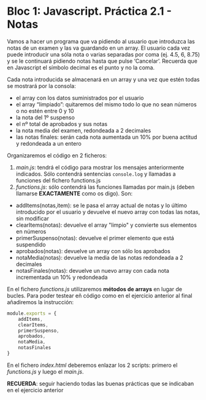 # Bloc 1: Javascript. Práctica 2.1 - Notas
Vamos a hacer un programa que va pidiendo al usuario que introduzca las notas de un examen y las va guardando en un array. El usuario cada vez puede introducir una sóla nota o varias separadas por coma (ej. 4.5, 6, 8.75) y se le continuará pidiendo notas hasta que pulse ‘Cancelar’. Recuerda que en Javascript el símbolo decimal es el punto y no la coma.

Cada nota introducida se almacenará en un array y una vez que estén todas se mostrará por la consola:
- el array con los datos suministrados por el usuario
- el array “limpiado”: quitaremos del mismo todo lo que no sean números o no estén entre 0 y 10
- la nota del 1º suspenso
- el nº total de aprobados y sus notas
- la nota media del examen, redondeada a 2 decimales
- las notas finales: serán cada nota aumentada un 10% por buena actitud y redondeada a un entero

Organizaremos el código en 2 ficheros:
1. _main.js_: tendrá el código para mostrar los mensajes anteriormente indicados. Sólo contendrá sentencias `console.log` y llamadas a funciones del fichero functions.js
1. _functions.js_: sólo contendrá las funciones llamadas por main.js (deben llamarse **EXACTAMENTE** como os digo). Son:
-	addItems(notas,item): se le pasa el array actual de notas y lo último introducido por el usuario y devuelve el nuevo array con todas las notas, sin modificar
-	clearItems(notas): devuelve el array "limpio" y convierte sus elementos en números
-	primerSuspenso(notas): devuelve el primer elemento que está suspendido
-	aprobados(notas): devuelve un array con sólo los aprobados
-	notaMedia(notas): devuelve la media de las notas redondeada a 2 decimales
-	notasFinales(notas): devuelve un nuevo array con cada nota incrementada un 10% y redondeada

En el fichero _functions.js_ utilizaremos **métodos de arrays** en lugar de bucles. Para poder testear eñ código como en el ejercicio anterior al final añadiremos la instrucción:
```javascript
module.exports = {
	addItems,
	clearItems,
	primerSuspenso,
	aprobados,
	notaMedia,
	notasFinales
}
```

En el fichero _index.html_ deberemos enlazar los 2 scripts: primero el _functions.js_ y luego el _main.js_.

**RECUERDA**: seguir haciendo todas las buenas prácticas que se indicaban en el ejercicio anterior

